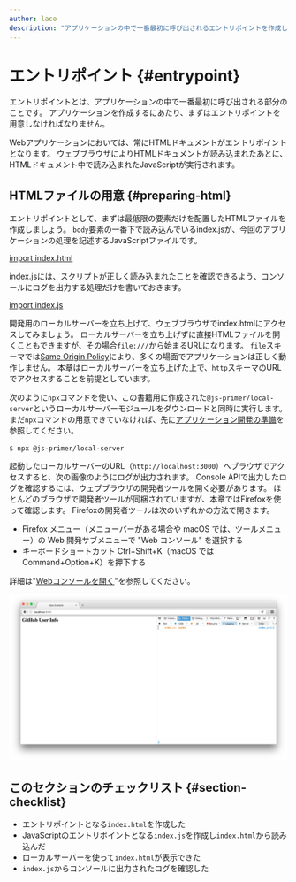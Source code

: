 ```yaml
---
author: laco 
description: "アプリケーションの中で一番最初に呼び出されるエントリポイントを作成します。"
---
```


# エントリポイント {#entrypoint}

エントリポイントとは、アプリケーションの中で一番最初に呼び出される部分のことです。
アプリケーションを作成するにあたり、まずはエントリポイントを用意しなければなりません。

Webアプリケーションにおいては、常にHTMLドキュメントがエントリポイントとなります。
ウェブブラウザによりHTMLドキュメントが読み込まれたあとに、HTMLドキュメント中で読み込まれたJavaScriptが実行されます。

## HTMLファイルの用意 {#preparing-html}

エントリポイントとして、まずは最低限の要素だけを配置したHTMLファイルを作成しましょう。
`body`要素の一番下で読み込んでいるindex.jsが、今回のアプリケーションの処理を記述するJavaScriptファイルです。

[import index.html](src/index.html)

index.jsには、スクリプトが正しく読み込まれたことを確認できるよう、コンソールにログを出力する処理だけを書いておきます。

[import index.js](src/index.js)

開発用のローカルサーバーを立ち上げて、ウェブブラウザでindex.htmlにアクセスしてみましょう。
ローカルサーバーを立ち上げずに直接HTMLファイルを開くこともできますが、その場合`file:///`から始まるURLになります。
`file`スキーマでは[Same Origin Policy][]により、多くの場面でアプリケーションは正しく動作しません。
本章はローカルサーバーを立ち上げた上で、`http`スキーマのURLでアクセスすることを前提としています。

次のように`npx`コマンドを使い、この書籍用に作成された`@js-primer/local-server`というローカルサーバーモジュールをダウンロードと同時に実行します。
まだ`npx`コマンドの用意できていなければ、先に[アプリケーション開発の準備][]を参照してください。

```shell-session
$ npx @js-primer/local-server
```
 
起動したローカルサーバーのURL（`http://localhost:3000`）へブラウザでアクセスすると、次の画像のようにログが出力されます。
Console APIで出力したログを確認するには、ウェブブラウザの開発者ツールを開く必要があります。
ほとんどのブラウザで開発者ツールが同梱されていますが、本章ではFirefoxを使って確認します。
Firefoxの開発者ツールは次のいずれかの方法で開きます。

- Firefox メニュー（メニューバーがある場合や macOS では、ツールメニュー）の Web 開発サブメニューで "Web コンソール" を選択する
- キーボードショートカット Ctrl+Shift+K（macOS では Command+Option+K）を押下する

詳細は"[Webコンソールを開く][]"を参照してください。

![ログが表示されているWebコンソール](img/fig-1.png)

## このセクションのチェックリスト {#section-checklist}

- エントリポイントとなる`index.html`を作成した
- JavaScriptのエントリポイントとなる`index.js`を作成し`index.html`から読み込んだ
- ローカルサーバーを使って`index.html`が表示できた
- `index.js`からコンソールに出力されたログを確認した

[Same Origin Policy]: https://developer.mozilla.org/ja/docs/Web/Security/Same-origin_policy 
[アプリケーション開発の準備]: ../../setup-local-env/README.md
[Webコンソールを開く]: https://developer.mozilla.org/ja/docs/Tools/Web_Console/Opening_the_Web_Console
